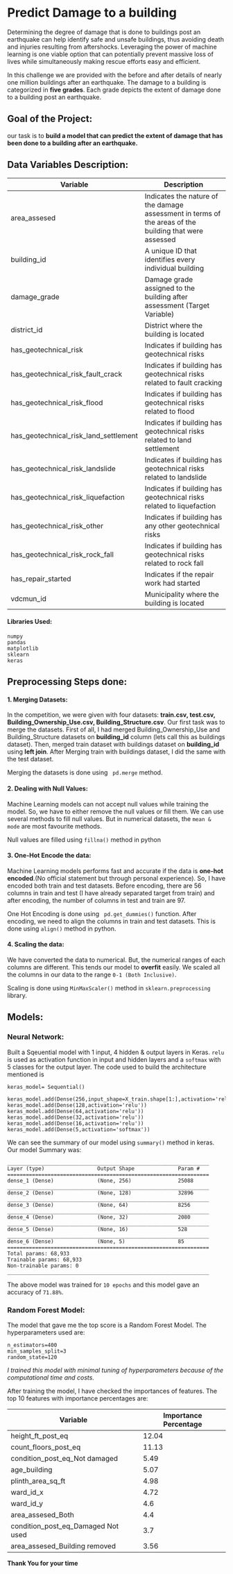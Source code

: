 # Predict Damage to a building

Determining the degree of damage that is done to buildings post an earthquake can help identify safe and unsafe buildings, thus avoiding death and injuries resulting from aftershocks.  Leveraging the power of machine learning is one viable option that can potentially prevent massive loss of lives while simultaneously making rescue efforts easy and efficient.

In this challenge we are provided with the before and after details of nearly one million buildings after an earthquake. The damage to a building is categorized in __five grades__. Each grade depicts the extent of damage done to a building post an earthquake.

## Goal of the Project:
our task is to __build a model that can predict the extent of damage that has been done to a building after an earthquake.__


## Data Variables Description:

| Variable  | Description |
| ------------- | ------------- |
| area_assesed  |Indicates the nature of the damage assessment in terms of the areas of the building that were assessed  |
| building_id  | A unique ID that identifies every individual building  |
| damage_grade  |Damage grade assigned to the building after assessment (Target Variable)  |
| district_id  | District where the building is located |
| has_geotechnical_risk  |Indicates if building has geotechnical risks  |
| has_geotechnical_risk_fault_crack  | Indicates if building has geotechnical risks related to fault cracking  |
| has_geotechnical_risk_flood  |Indicates if building has geotechnical risks related to flood |
| has_geotechnical_risk_land_settlement  | Indicates if building has geotechnical risks related to land settlement |
| has_geotechnical_risk_landslide |Indicates if building has geotechnical risks related to landslide  |
| has_geotechnical_risk_liquefaction |Indicates if building has geotechnical risks related to liquefaction |
| has_geotechnical_risk_other |Indicates if building has any other  geotechnical risks  |
| has_geotechnical_risk_rock_fall  |Indicates if building has geotechnical risks related to rock fall |
| has_repair_started  |Indicates if the repair work had started |
| vdcmun_id  | Municipality where the building is located |

#### Libraries Used:
```
numpy
pandas
matplotlib
sklearn
keras
```

## Preprocessing Steps done:

#### 1. Merging Datasets:
In the competition, we were given with four datasets: __train.csv, test.csv, Building_Ownership_Use.csv, Building_Structure.csv__. Our first task was to merge the datasets. First of all, I had merged Building_Ownership_Use and Building_Structure datasets on __building_id__ column (lets call this as buildings dataset). Then, merged train dataset with buildings dataset on __building_id__ using __left join__. After Merging train with buildings dataset, I did the same with the test dataset.

Merging the datasets is done using ``` pd.merge``` method.

#### 2. Dealing with Null Values:
Machine Learning models can not accept null values while training the model. So, we have to either remove the null values or fill them. We can use several methods to fill null values. But in numerical datasets, the ```mean & mode``` are most favourite methods.

Null values are filled using ```fillna()``` method in python

#### 3. One-Hot Encode the data:
Machine Learning models performs fast and accurate if the data is __one-hot encoded__.(No official statement but through personal experience). So, I have encoded both train and test datasets. Before encoding, there are 56 columns in train and test (I have already separated target from train) and after encoding, the number of columns in test and train are 97.

One Hot Encoding is done using ``` pd.get_dummies()``` function. After encoding, we need to align the columns in train and test datasets. This is done using ```align()``` method in python.

#### 4. Scaling the data:
We have converted the data to numerical. But, the numerical ranges of each columns are different. This tends our model to __overfit__ easily. We scaled all the columns in our data to the range ```0-1 (Both Inclusive)```.

Scaling is done using ```MinMaxScaler()``` method in ```sklearn.preprocessing``` library.

## Models:

### Neural Network:
 Built a Sqeuential model with 1 input, 4 hidden & output layers in Keras. ```relu``` is used as activation function in input and hidden layers and a ```softmax``` with 5 classes for the output layer. The code used to build the architecture mentioned is 
 ```
 keras_model= Sequential()

keras_model.add(Dense(256,input_shape=X_train.shape[1:],activation='relu'))
keras_model.add(Dense(128,activation='relu'))
keras_model.add(Dense(64,activation='relu'))
keras_model.add(Dense(32,activation='relu'))
keras_model.add(Dense(16,activation='relu'))
keras_model.add(Dense(5,activation='softmax'))
```
We can see the summary of our model using ```summary()``` method in keras. Our model Summary was:
```
_________________________________________________________________
Layer (type)                 Output Shape              Param #   
=================================================================
dense_1 (Dense)              (None, 256)               25088     
_________________________________________________________________
dense_2 (Dense)              (None, 128)               32896     
_________________________________________________________________
dense_3 (Dense)              (None, 64)                8256      
_________________________________________________________________
dense_4 (Dense)              (None, 32)                2080      
_________________________________________________________________
dense_5 (Dense)              (None, 16)                528       
_________________________________________________________________
dense_6 (Dense)              (None, 5)                 85        
=================================================================
Total params: 68,933
Trainable params: 68,933
Non-trainable params: 0
_________________________________________________________________
```
The above model was trained for ```10 epochs``` and this model gave an accuracy of ```71.88%```. 

### Random Forest Model:
The model that gave me the top score is a Random Forest Model. The hyperparameters used are:
```
n_estimators=400
min_samples_split=3
random_state=120
```
*I trained this model with minimal tuning of hyperparameters because of the computational time and costs.*

After training the model, I have checked the importances of features. The top 10 features with importance percentages are:

| Variable  | Importance Percentage |
| ------------- | ------------- |
| height_ft_post_eq  | 12.04 |
| count_floors_post_eq  | 11.13  |
| condition_post_eq_Not damaged  | 5.49  |
| age_building  | 5.07 |
| plinth_area_sq_ft |4.98 |
|ward_id_x	|4.72|
|ward_id_y	|4.6|
|area_assesed_Both |	4.4|
|condition_post_eq_Damaged Not used	| 3.7|
|area_assesed_Building removed	| 3.56|


__Thank You for your time__ 

